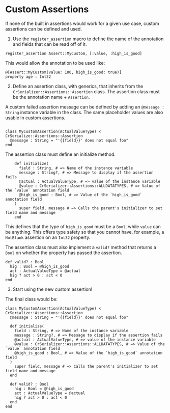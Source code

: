 # Custom Assertions

If none of the built in assertions would work for a given use case, custom assertions can be defined and used.

1. Use the `register_assertion` macro to define the name of the annotation and fields that can be read off of it.

```crystal
register_assertion Assert::MyCustom, [:value, :high_is_good]
```

This would allow the annotation to be used like:

```crystal
@[Assert::MyCustom(value: 100, high_is_good: true)]
property age : Int32
```

2. Define an assertion class, with generics, that inherits from the `CrSerializer::Assertions::Assertion` class.  The assertion class must be the annotation name + `Assertion`. 

A custom failed assertion message can be defined by adding an `@message : String` instance variable in the class.  The same placeholder values are also usable in custom assertions.
```crystal

class MyCustomAssertion(ActualValueType) < CrSerialize::Assertions::Assertion
  @message : String = "'{{field}}' does not equal foo"
end
```

The assertion class must define an initialize method.

```crystal
    def initialize(
      field : String, # => Name of the instance variable
      message : String?, # => Message to display if the assertion fails
      @actual : ActualValueType, # => value of the instance variable
      @value : CrSerializer::Assertions::ALLDATATYPES, # => Value of the `value` annotation field
      @high_is_good : Bool, # => Value of the `high_is_good` annotation field
    )
      super field, message # => Calls the parent's initializer to set field name and message
    end
```

This defines that the type of `high_is_good` must be a `Bool`, while `value` can be anything.  This offers type safety so that you cannot have, for example, a `NotBlank` assertion on an `Int32` property.

The assertion class must also implement a `valid?` method that returns a `Bool` on whether the property has passed the assertion.

```crystal
def valid? : Bool
  hig : Bool = @high_is_good
  act : ActualValueType = @actual
  hig ? act > 0 : act < 0
end
```

3. Start using the new custom assertion!

The final class would be:
```crystal
class MyCustomAssertion(ActualValueType) < CrSerialize::Assertions::Assertion
  @message : String = "'{{field}}' does not equal foo"

  def initialize(
    field : String, # => Name of the instance variable
    message : String?, # => Message to display if the assertion fails
    @actual : ActualValueType, # => value of the instance variable
    @value : CrSerializer::Assertions::ALLDATATYPES, # => Value of the `value` annotation field
    @high_is_good : Bool, # => Value of the `high_is_good` annotation field
  )
    super field, message # => Calls the parent's initializer to set field name and message
  end
  
  def valid? : Bool
    hig : Bool = @high_is_good
    act : ActualValueType = @actual
    hig ? act > 0 : act < 0
  end
end
```
